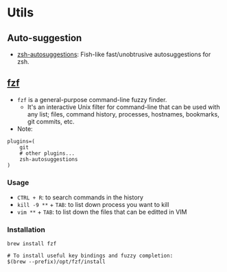 # Utils

## Auto-suggestion

- [zsh-autosuggestions](https://github.com/zsh-users/zsh-autosuggestions?tab=readme-ov-file): Fish-like fast/unobtrusive autosuggestions for zsh.

## [fzf](https://github.com/junegunn/fzf)

- `fzf` is a general-purpose command-line fuzzy finder.
  - It's an interactive Unix filter for command-line that can be used with any list; files, command history, processes, hostnames, bookmarks, git commits, etc.
- Note:

```
plugins=(
    git
    # other plugins...
    zsh-autosuggestions
)
```

### Usage

- `CTRL + R`: to search commands in the history
- `kill -9 **` + `TAB`: to list down process you want to kill
- `vim **` + `TAB`: to list down the files that can be editted in VIM

### Installation

```shell
brew install fzf

# To install useful key bindings and fuzzy completion:
$(brew --prefix)/opt/fzf/install
```

